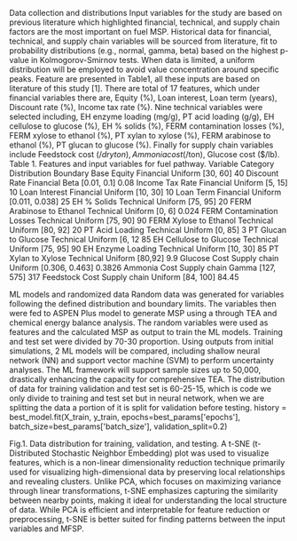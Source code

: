 Data collection and distributions
Input variables for the study are based on previous literature which highlighted financial, technical, and supply chain factors are the most important on fuel MSP. Historical data for financial, technical, and supply chain variables will be sourced from literature, fit to probability distributions (e.g., normal, gamma, beta) based on the highest p-value in Kolmogorov-Smirnov tests. When data is limited, a uniform distribution will be employed to avoid value concentration around specific peaks. Feature are presented in Table1, all these inputs are based on literature of this study [1]. There are total of 17 features, which under financial variables there are, Equity (%), Loan interest, Loan term (years), Discount rate (%), Income tax rate (%). Nine technical variables were selected including, EH enzyme loading (mg/g), PT acid loading (g/g), EH cellulose to glucose (%), EH % solids (%), FERM contamination losses (%), FERM xylose to ethanol (%), PT xylan to xylose (%), FERM arabinose to ethanol (%), PT glucan to glucose (%). Finally for supply chain variables include Feedstock cost ($/dry ton), Ammonia cost ($/ton), Glucose cost ($/lb).
Table 1.
Features and input variables for fuel pathway. 
Variable	Category	Distribution	Boundary	Base
Equity	Financial	Uniform	[30, 60]	40
Discount Rate	Financial	Beta	[0.01, 0.1]	0.08
Income Tax Rate	Financial	Uniform	[5, 15]	10
Loan Interest	Financial	Uniform	[10, 30]	10
Loan Term	Financial	Uniform	[0.011, 0.038]	25
EH % Solids	Technical	Uniform	[75, 95]	20
FERM Arabinose to Ethanol	Technical	Uniform	[0, 6]	0.024
FERM Contamination Losses	Technical	Uniform	[75, 90]	90
FERM Xylose to Ethanol	Technical	Uniform	[80, 92]	20
PT Acid Loading	Technical	Uniform	[0, 85]	3
PT Glucan to Glucose	Technical	Uniform	[6, 12	85
EH Cellulose to Glucose	Technical	Uniform	[75, 95]	90
EH Enzyme Loading	Technical	Uniform	[10, 30]	85
PT Xylan to Xylose	Technical	Uniform	[80,92]	9.9
Glucose Cost	Supply chain	Uniform	[0.306, 0.463]	0.3826
Ammonia Cost	Supply chain	Gamma	[127, 575]	317
Feedstock Cost	Supply chain	Uniform	[84, 100]	84.45

ML models and randomized data
Random data was generated for variables following the defined distribution and boundary limits. The variables then were fed to ASPEN Plus model to generate MSP using a through TEA and chemical energy balance analysis. The random variables were used as features and the calculated MSP as output to train the ML models. Training and test set were divided by 70-30 proportion. Using outputs from initial simulations, 2 ML models will be compared, including shallow neural network (NN) and support vector machine (SVM) to perform uncertainty analyses. The ML framework will support sample sizes up to 50,000, drastically enhancing the capacity for comprehensive TEA. The distribution of data for training validation and test set is 60-25-15, which is code we only divide to training and test set but in neural network, when we are splitting the data a portion of it is split for validation before testing.
history = best_model.fit(X_train, y_train, 
                         epochs=best_params['epochs'], 
                         batch_size=best_params['batch_size'], 
                         validation_split=0.2)

 
Fig.1. Data distribution for training, validation, and testing.
A t-SNE (t-Distributed Stochastic Neighbor Embedding) plot was used to visualize features, which is a non-linear dimensionality reduction technique primarily used for visualizing high-dimensional data by preserving local relationships and revealing clusters. Unlike PCA, which focuses on maximizing variance through linear transformations, t-SNE emphasizes capturing the similarity between nearby points, making it ideal for understanding the local structure of data. While PCA is efficient and interpretable for feature reduction or preprocessing, t-SNE is better suited for finding patterns between the input variables and MFSP.
